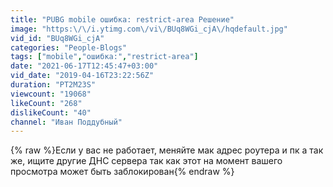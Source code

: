 ```yaml
---
title: "PUBG mobile ошибка: restrict-area Решение"
image: "https:\/\/i.ytimg.com\/vi\/BUq8WGi_cjA\/hqdefault.jpg"
vid_id: "BUq8WGi_cjA"
categories: "People-Blogs"
tags: ["mobile","ошибка:","restrict-area"]
date: "2021-06-17T12:45:47+03:00"
vid_date: "2019-04-16T23:22:56Z"
duration: "PT2M23S"
viewcount: "19068"
likeCount: "268"
dislikeCount: "40"
channel: "Иван Поддубный"
---
```

{% raw %}Если у вас не работает, меняйте мак адрес роутера и пк а так же, ищите другие ДНС сервера так как этот на момент вашего просмотра может быть заблокирован{% endraw %}

